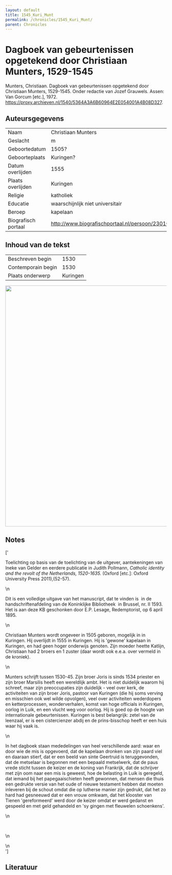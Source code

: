 ```yaml
---
layout: default
title: 1545_Kuri_Munt
permalink: /chronicles/1545_Kuri_Munt/
parent: Chronicles
--- 
```



# Dagboek van gebeurtenissen opgetekend door Christiaan Munters, 1529-1545 

Munters, Christiaan. Dagboek van gebeurtenissen opgetekend door Christiaan Munters, 1529-1545. Onder redactie van Jozef Grauwels. Assen: Van Gorcum [etc.], 1972. https://proxy.archieven.nl/1540/5364A3A6B60964E2E054001A4B08D327. 

## Auteursgegevens 

| | | 
| --------------- | --------------- | 
| Naam | Christiaan Munters | 
| Geslacht | m | 
 | Geboortedatum | 1505? | 
| Geboorteplaats | Kuringen? | 
| Datum overlijden | 1555 | 
| Plaats overlijden | Kuringen | 
| Religie | katholiek | 
| Educatie | waarschijnlijk niet universitair | 
| Beroep | kapelaan | 
| Biografisch portaal | http://www.biografischportaal.nl/persoon/23010569 | 

## Inhoud van de tekst 

| | | 
| --------------- | --------------- | 
| Beschreven begin | 1530 | 
| Contemporain begin | 1530 | 
| Plaats onderwerp | Kuringen | 

[<img src="..\..\barplots_chronicles\1545_Kuri_Munt.jpg" width="750"/>](..\..\barplots_chronicles\1545_Kuri_Munt.jpg) 

## Notes 

['<div data-schema-version="8"><p>Toelichting op basis van de toelichting van de uitgever, aantekeningen van Ineke van Gelder en eerdere publicatie in Judith Pollmann, <em>Catholic identity and the revolt of the Netherlands, 1520-1635.</em> (Oxford [etc.]: Oxford University Press 2011),(52-57).</p>\n<p>Dit is een volledige uitgave van het manuscript, dat te vinden is&nbsp; in de handschriftenafdeling van de Koninklijke Bibliotheek&nbsp; in Brussel, nr. II 1593. Het is aan deze KB geschonken door E.P. Lesage, Redemptorist, op 6 april 1895.</p>\n<p>Christiaan Munters wordt ongeveer in 1505 geboren, mogelijk in in Kuringen. Hij overlijdt in 1555 in Kuringen. Hij is \'gewone\' kapelaan in Kuringen, en had geen hoger onderwijs genoten. Zijn moeder heette Katlijn, Christiaan had 2 broers en 1 zuster (daar wordt ook e.e.a. over vermeld in de kroniek).</p>\n<p>Munters schrijft tussen 1530-45. Zijn broer Joris is sinds 1534 priester en zijn broer Marsilis heeft een wereldlijk ambt. Het is niet duidelijk waarom hij schreef, maar zijn preoccupaties zijn duidelijk - veel over kerk, de activiteiten van zijn broer Joris, pastoor van Kuringen (die hij soms verving en misschien ook wel wilde opvolgen), veel over activiteiten wederdopers en ketterprocessen, wonderverhalen, komst van hoge officials in Kuringen, oorlog in Luik, en een vlucht weg voor oorlog. Hij is goed op de hoogte van internationale gebeurtenissen. Kuringen is best belangrijk: zetel van de leenzaal, er is een cistercienzer abdij en de prins-bisschop heeft er een huis waar hij vaak is.</p>\n<p>In het dagboek staan mededelingen van heel verschillende aard: waar en door wie de mis is opgevoerd, dat de kapelaan dronken van zijn paard viel en daaraan stierf, dat er een beeld van sinte Geertruid is teruggevonden, dat de metselaar is begonnen met een bepaald metselwerk, dat de paus vrede sticht tussen de keizer en de koning van Frankrijk, dat de schrijver met zijn oom naar een mis is geweest, hoe de belasting in Luik is geregeld, dat iemand bij het papegaaischieten heeft gewonnen, dat mensen die thuis een gedrukte versie van het oude of nieuwe testament hebben dat moeten inleveren bij de schout omdat die op lutherse manier zijn gedrukt, dat het zo hard had gesneeuwd dat er een vrouw omkwam, dat het klooster van Tienen \'gereformeerd\' werd door de keizer omdat er werd gedanst en gespeeld en met geld gehandeld en \'sy gingen met fleuwelen schoenkens\'.</p>\n<p>&nbsp;</p>\n<p></p>\n</div>'] 

## Literatuur 

